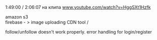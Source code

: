 
1:49:00 / 2:06:07 на клипа www.youtube.com/watch?v=HggSXt1Hzfk 

amazon s3 \
firebase  - > image uploading
CDN tool  /

follow/unfollow doesn't work properly.
error handling for login/register 